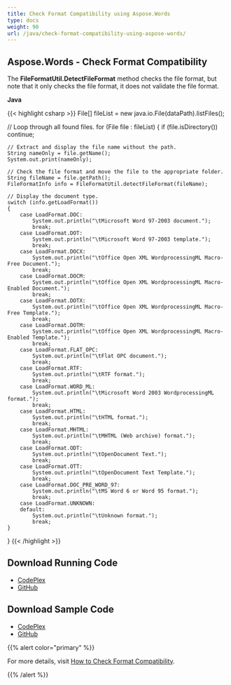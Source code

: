 ```yaml
---
title: Check Format Compatibility using Aspose.Words
type: docs
weight: 90
url: /java/check-format-compatibility-using-aspose-words/
---
```


## **Aspose.Words - Check Format Compatibility**

The **FileFormatUtil.DetectFileFormat** method checks the file format, but note that it only checks the file format, it does not validate the file format.

**Java**

{{< highlight csharp >}}
File[] fileList = new java.io.File(dataPath).listFiles();

// Loop through all found files.
for (File file : fileList)
{
    if (file.isDirectory())
        continue;

    // Extract and display the file name without the path.
    String nameOnly = file.getName();
    System.out.print(nameOnly);

    // Check the file format and move the file to the appropriate folder.
    String fileName = file.getPath();
    FileFormatInfo info = FileFormatUtil.detectFileFormat(fileName);

    // Display the document type.
    switch (info.getLoadFormat())
    {
        case LoadFormat.DOC:
            System.out.println("\tMicrosoft Word 97-2003 document.");
            break;
        case LoadFormat.DOT:
            System.out.println("\tMicrosoft Word 97-2003 template.");
            break;
        case LoadFormat.DOCX:
            System.out.println("\tOffice Open XML WordprocessingML Macro-Free Document.");
            break;
        case LoadFormat.DOCM:
            System.out.println("\tOffice Open XML WordprocessingML Macro-Enabled Document.");
            break;
        case LoadFormat.DOTX:
            System.out.println("\tOffice Open XML WordprocessingML Macro-Free Template.");
            break;
        case LoadFormat.DOTM:
            System.out.println("\tOffice Open XML WordprocessingML Macro-Enabled Template.");
            break;
        case LoadFormat.FLAT_OPC:
            System.out.println("\tFlat OPC document.");
            break;
        case LoadFormat.RTF:
            System.out.println("\tRTF format.");
            break;
        case LoadFormat.WORD_ML:
            System.out.println("\tMicrosoft Word 2003 WordprocessingML format.");
            break;
        case LoadFormat.HTML:
            System.out.println("\tHTML format.");
            break;
        case LoadFormat.MHTML:
            System.out.println("\tMHTML (Web archive) format.");
            break;
        case LoadFormat.ODT:
            System.out.println("\tOpenDocument Text.");
            break;
        case LoadFormat.OTT:
            System.out.println("\tOpenDocument Text Template.");
            break;
        case LoadFormat.DOC_PRE_WORD_97:
            System.out.println("\tMS Word 6 or Word 95 format.");
            break;
        case LoadFormat.UNKNOWN:
        default:
            System.out.println("\tUnknown format.");
            break;
    }
}
{{< /highlight >}}

## **Download Running Code**

- [CodePlex](https://aspose-wordsjavadocx4j.codeplex.com/releases/view/618874)
- [GitHub](https://github.com/aspose-words/Aspose.Words-for-Java/releases/tag/Aspose.Words_Java_for_Docx4j-v1.0.0)

## **Download Sample Code**

- [CodePlex](https://aspose-wordsjavadocx4j.codeplex.com/SourceControl/latest#src/main/java/com/aspose/words/examples/asposefeatures/loadingsavingandconverting/checkformatcompatibility/AsposeCheckFormatCompatibility.java)
- [GitHub](https://github.com/aspose-words/Aspose.Words-for-Java/tree/master/Plugins/Aspose.Words-for-Java_for_Docx4j/src/main/java/com/aspose/words/examples/asposefeatures/loadingsavingandconverting/checkformatcompatibility/AsposeCheckFormatCompatibility.java)

{{% alert color="primary" %}} 

For more details, visit [How to Check Format Compatibility](/words/java/creating-or-loading-a-document/#creatingorloadingadocument-howtodetectthefileformatandcheckformatcompatibility).

{{% /alert %}}
